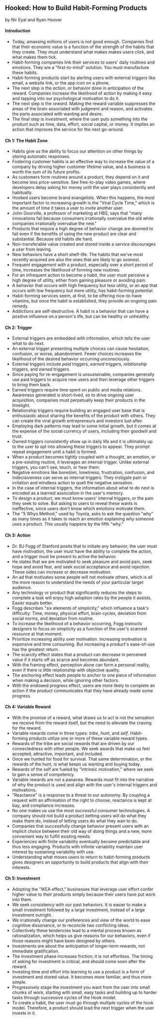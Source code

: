 ## Hooked: How to Build Habit-Forming Products

by Nir Eyal and Ryan Hoover

#### Introduction

* Today, amassing millions of users is not good enough. Companies find that their economic value is a function of the strength of the habits that they create. They must understand what makes makes users click, and what makes them tick.
* Habit-forming companies link their services to users' daily routines and emotions. They are a "first-to-mind" solution. You must manufacture these habits.
* Habit-forming products start by alerting users with external *triggers* like email, a website link, or the app icon on a phone. 
* The next step is the *action*, or behavior done in anticipation of the reward. Companies increase the likelihood of action by making it easy and tapping into our psychological motivation to do it.
* The next step is the *reward*. Making the reward variable suppresses the areas of the brain associated with judgment and reason, and activates the parts associated with wanting and desire.
* The final step is *investment*, where the user puts something into the product such as time, data, effort, social capital, or money. It implies an action that improves the service for the next go-around.

#### Ch 1: The Habit Zone

* Habits give us the ability to focus our attention on other things by storing automatic responses.
* Fostering customer habits is an effective way to increase the value of a company by driving higher customer lifetime value, and a business is worth the sum of its future profits.
* As customers form routines around a product, they depend on it and become less price-sensitive. See free-to-play video games, where developers delay asking for money until the user plays consistently and habitually.
* Hooked users become brand evangelists. When this happens, the most important factor to increasing growth is the "Viral Cycle Time," which is the amount of time it takes a user to invite another user.
* John Gourville, a professor of marketing at HBS, says that "many innovations fail because consumers irrationally overvalue the old while companies irrationally overvalue the new." 
* Products that require a high degree of behavior change are doomed to fail even if the benefits of using the new product are clear and substantial. Because old habits die hard.
* Non-transferable value created and stored inside a service discourages a user from leaving.
* New behaviors have a short shelf-life. The habits that we've most recently acquired are also the ones that are likely to go soonest.
* Frequent engagement with a product, especially over a short period of time, increases the likelihood of forming new routines.
* For an infrequent action to become a habit, the user must perceive a high degree of utility, either from gaining pleasure or avoiding pain.
* A behavior that occurs with high frequency but less utility, or an app that occurs with low frequency but more utility, has habit-forming potential.
* Habit-forming services seem, at first, to be offering nice-to-have vitamins, but once the habit is established, they provide an ongoing pain remedy.
* Addictions are self-destructive. A habit is a behavior that can have a positive influence on a person's life, but can be healthy or unhealthy.

#### Ch 2: Trigger

* External triggers are embedded with information, which tells the user what to do next.
* An external trigger presenting multiple choices can cause hesitation, confusion, or worse, abandonment. Fewer choices increases the likelihood of the desired behavior occurring unconsciously.
* External triggers include *paid* triggers, *earned* triggers, *relationship* triggers, and *owned* triggers.
* Since paying for re-engagement is unsustainable, companies generally use paid triggers to acquire new users and then leverage other triggers to bring them back.
* Earned triggers require time spent on public and media relations. Awareness generated is short-lived, so to drive ongoing user acquisition, companies must perpetually keep their products in the limelight.
* Relationship triggers require building an engaged user base that is enthusiastic about sharing the benefits of the product with others. They can create the viral growth entrepreneurs and investors lust after.
* Employing dark patterns may lead to some initial growth, but it comes at the expense of the social currency of users, including their goodwill and trust.
* Owned triggers consistently show up in daily life and it is ultimately up to the user to opt into allowing these triggers to appear. They prompt repeat engagement until a habit is formed.
* When a product becomes tightly coupled with a thought, an emotion, or a pre-existing routine, it leverages an internal trigger. Unlike external triggers, you can't see, touch, or hear them.
* Negative emotions like boredom, loneliness, frustration, confusion, and indecisiveness can serve as internal triggers: They instigate pain or irritation and mindless action to quell the negative sensation.
* In the case of internal triggers, the information about what to do next is encoded as a learned association in the user's memory.
* To design a product, we must know users' internal triggers, or the pain they seek to solve. But asking to users to reveal these wants is ineffective, since users don't know which emotions motivate them.
* The "5 Whys Method," used by Toyota, asks to ask the question "why" as many times as it takes to reach an emotion explaining why someone uses a product. This usually happens by the fifth "why."

#### Ch 3: Action

* Dr. BJ Fogg of Stanford posits that to initiate any behavior, the user must have motivation, the user must have the ability to complete the action, and a trigger must be present to active the behavior.
* He states that we are motivated to seek pleasure and avoid pain, seek hope and avoid fear, and seek social acceptance and avoid rejection. These sides can increase or decrease motivation.
* An ad that motivates some people will not motivate others, which is all the more reason to understand the needs of your particular target audience.
* Any technology or product that significantly reduces the steps to complete a task will enjoy high adoption rates by the people it assists. Easier equals better.
* Fogg describes "six elements of simplicity," which influence a task's difficulty: Time, money, physical effort, brain cycles, deviation from social norms, and deviation from routine.
* To increase the likelihood of a behavior occurring, Fogg instructs designers to focus on simplicity as a function of the user's scarcest resource at that moment.
* Prioritize increasing ability over motivation. Increasing motivation is expensive and time consuming. But increasing a product's ease-of-use has the greatest return. 
* The scarcity effect states that a product can decrease in perceived value if it starts off as scarce and becomes abundant.
* With the framing effect, perception alone can form a personal reality, even if there is little relationship with objective quality.
* The anchoring effect leads people to anchor to one piece of information when making a decision, while ignoring other factors.
* With the endowed progress effect, users are more likely to complete an action if the product communicates that they have already made some progress.

#### Ch 4: Variable Reward

* With the promise of a reward, what draws us to act is not the sensation we receive from the reward itself, but the need to alleviate the craving for the reward.
* Variable rewards come in three types: *tribe*, *hunt*, and *self*. Habit-forming products utilize one or more of these variable reward types.
* Rewards of the tribe are social rewards that are driven by our connectedness with other people. We seek awards that make us feel accepted, attractive, important, and included.
* Once we hunted for food for survival. That same determination, or the rewards of the hunt, is what keeps us wanting and buying today.
* Rewards of the self are fueled by "intrinsic motivation," where we seek to gain a sense of competency.
* Variable rewards are not a panacea. Rewards must fit into the narrative of why the product is used and align with the user's internal triggers and motivations.
* "Reactance" is a response to a threat to our autonomy. By coupling a request with an affirmation of the right to choose, reactance is kept at bay, and compliance increases.
* No one makes us use the most successful consumer technologies. A company should not build a product betting users will do what they make them do, instead of letting users do what they wan to do.
* Companies that successfully change behavior present users with an implicit choice between their old way of doing things and a new, more convenient way to fulfill existing needs.
* Experiences with finite variability eventually become predictable and thus less engaging. Products with infinite variability maintain user interest by sustaining variability with use.
* Understanding what moves users to return to habit-forming products gives designers an opportunity to build products that align with their interests.

#### Ch 5: Investment

* Adopting the "IKEA effect," businesses that leverage user effort confer higher value to their products simply because their users have put work into them.
* We seek consistency with our past behaviors. It is easier to make a small investment followed by a large investment, instead of a large investment outright.
* We irrationally change our preferences and view of the world to ease cognitive dissonance, or to reconcile two conflicting ideas.
* Collectively these tendencies lead to a mental process known as rationalization, which helps us give reasons for our behaviors, even if those reasons might have been designed by others.
* Investments are about the anticipation of longer-term rewards, not immediate gratification.
* The investment phase increases friction; it is not effortless. The timing of asking for investment is critical, and should come soon after the reward.
* Investing time and effort into learning to use a product is a form of investment and stored value. It becomes more familiar, and thus more simple.
* Progressively stage the investment you want from the user into small chunks of work, starting with small, easy tasks and building up to harder tasks through successive cycles of the Hook model.
* To create a habit, the user must go through multiple cycles of the hook model. Therefore, a product should load the next trigger when the user invests in it.

